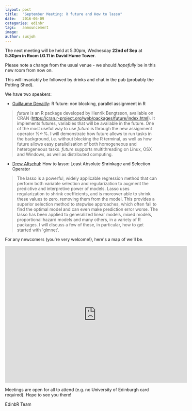 ```yaml
---
layout: post
title:  "September Meeting: R future and How to lasso"
date:   2016-06-09
categories: edinbr
tags:   announcement
image:
author: susjoh
---
```


The next meeting will be held at 5.30pm, Wednesday **22nd of Sep** at **5.30pm in Room LG.11 in David Hume Tower**.

Please note a change from the usual venue - we should _hopefully_ be in this new room from now on.

This will invariably be followed by drinks and chat in the pub (probably the Potting Shed).

We have two speakers:

* [Guillaume Devailly](https://github.com/gdevailly): R future: non blocking, parallel assignment in R

> _future_ is an R package developed by Henrik Bengtsson, available on CRAN (https://cran.r-project.org/web/packages/future/index.html). It implements futures, variables that will be available in the future. One of the most useful way to use _future_ is through the new assignment operator %<-%. I will demonstrate how future allows to run tasks in the background, i.e. without blocking the R terminal, as well as how future allows easy parallelisation of both homogeneous and heterogeneous tasks. _future_ supports multithreading on Linux, OSX and Windows, as well as distributed computing.

* [Drew Altschul](http://www.ed.ac.uk/profile/drew-altschul): How to lasso: Least Absolute Shrinkage and Selection Operator

> The lasso is a powerful, widely applicable regression method that can perform both variable selection and regularization to augment the predictive and interpretive power of models. Lasso uses regularization to shrink coefficients, and is moreover able to shrink these values to zero, removing them from the model. This provides a superior selection method to stepwise approaches, which often fail to find the optimal model and can even make prediction error worse. The lasso has been applied to generalized linear models, mixed models, proportional hazard models and many others, in a variety of R packages. I will discuss a few of these, in particular, how to get started with 'glmnet'.


For any newcomers (you're very welcome!), here's a map of we'll be.

<iframe src="https://www.google.com/maps/embed?pb=!1m14!1m8!1m3!1d939.4322782159774!2d-3.1868992813634778!3d55.9431477069392!3m2!1i1024!2i768!4f13.1!3m3!1m2!1s0x0%3A0x8b232656b3b16a57!2sDavid+Hume+Tower!5e0!3m2!1sen!2suk!4v1473937651228" width="600" height="450" frameborder="0" style="border:0" allowfullscreen></iframe>

Meetings are open for all to attend (e.g. no University of Edinburgh card required). Hope to see you there!

EdinbR Team
